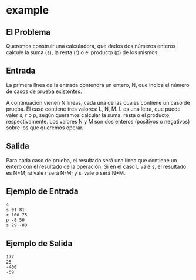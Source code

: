 # example

## El Problema

Queremos construir una calculadora, que dados dos números enteros calcule la suma (s), la resta (r) o el producto (p) de los mismos.

## Entrada

La primera línea de la entrada contendrá un entero, N, que indica el número de casos de prueba existentes.

A continuación vienen N líneas, cada una de las cuales contiene un caso de prueba. El caso contiene tres valores: L, N, M. L es una letra, que puede valer s, r o p, según queramos calcular la suma, resta o el producto, respectivamente. Los valores N y M son dos enteros (positivos o negativos) sobre los que queremos operar.

## Salida

Para cada caso de prueba, el resultado será una línea que contiene un entero con el resultado de la operación. Si en el caso L vale s, el resultado es N+M; si vale r será N-M; y si vale p será N*M.

## Ejemplo de Entrada

```
4
s 91 81
r 100 75
p -8 50
s 29 -88
```

## Ejemplo de Salida
```
172
25
-400
-59
```
